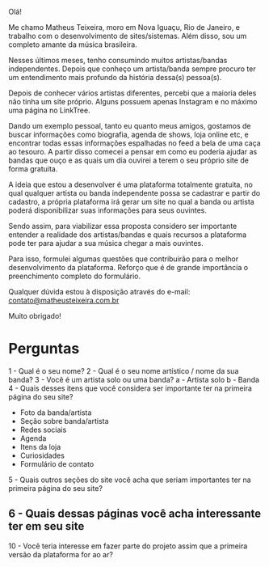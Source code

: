 Olá!

Me chamo Matheus Teixeira, moro em Nova Iguaçu, Rio de Janeiro, e trabalho com o desenvolvimento de sites/sistemas. Além disso, sou um completo amante da música brasileira. 

Nesses últimos meses, tenho consumindo muitos artistas/bandas independentes. Depois que conheço um artista/banda sempre procuro ter um entendimento mais profundo da história dessa(s) pessoa(s).

Depois de conhecer vários artistas diferentes, percebi que a maioria deles não tinha um site próprio. Alguns possuem apenas Instagram e no máximo uma página no LinkTree.

Dando um exemplo pessoal, tanto eu quanto meus amigos, gostamos de buscar informações como biografia, agenda de shows, loja online etc, e encontrar todas essas informações espalhadas no feed a bela de uma caça ao tesouro. A partir disso comecei a pensar em como eu poderia ajudar as bandas que ouço e as quais um dia ouvirei a terem o seu próprio site de forma gratuita.

A ideia que estou a desenvolver é uma plataforma totalmente gratuita, no qual qualquer artista ou banda independente possa se cadastrar e partir do cadastro, a própria plataforma irá gerar um site no qual a banda ou artista poderá disponibilizar suas informações para seus ouvintes.

Sendo assim, para viabilizar essa proposta considero ser importante entender a realidade dos artistas/bandas e quais recursos a plataforma pode ter para ajudar a sua música chegar a mais ouvintes. 

Para isso, formulei algumas questões que contribuirão para o melhor desenvolvimento da plataforma. Reforço que é de grande importância o preenchimento completo do formulário.

Qualquer dúvida estou à disposição através do e-mail: contato@matheusteixeira.com.br

Muito obrigado!

# Perguntas
1 - Qual é o seu nome?
2 - Qual é o seu nome artístico / nome da sua banda?
3 - Você é um artista solo ou uma banda?
	a - Artista solo 
	b - Banda
4 - Quais desses itens  que você considera ser importante ter na primeira página do seu site?
- Foto da banda/artista
- Seção sobre banda/artista
- Redes sociais
- Agenda
- Itens da loja 
- Curiosidades
- Formulário de contato

5 - Quais outros seções do site você acha que seriam importantes ter na primeira página do seu site?

6 - Quais dessas páginas você acha interessante ter em seu site
- 

10 - Você teria interesse em fazer parte do projeto assim que a primeira versão da plataforma for ao ar?

